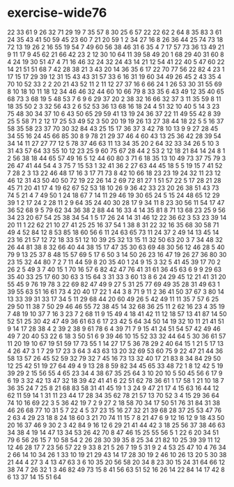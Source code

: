 # exercise-wide76
22
33
61
9
26
32
71
29
19
7
35
57
8
30
25
6
57
22
22
62
2
64
8
35
83
3
61
24
35
43
41
50
59
45
23
60
7
21
20
59
1
2
34
27
16
8
26
36
44
25
74
73
18
72
13
19
26
2
16
55
19
54
7
49
60
56
38
46
31
6
35
4
7
17
57
73
36
13
49
21
9
11
17
9
45
62
21
66
42
23
2
12
30
10
64
11
39
58
49
20
1
68
29
40
31
60
8
4
24
19
30
51
47
4
71
16
46
32
24
32
24
43
14
21
12
54
41
22
40
5
47
60
22
14
21
51
51
68
7
42
28
38
21
3
43
20
14
36
35
6
17
22
70
77
56
22
82
4
23
1
17
15
17
29
39
12
31
15
43
43
31
57
33
6
16
31
19
60
34
49
26
45
2
43
35
4
70
10
52
33
2
2
20
21
43
52
11
2
11
12
27
37
16
6
66
24
1
26
53
30
31
55
69
8
10
18
10
11
18
12
34
46
46
32
44
60
10
66
79
8
33
35
6
43
49
12
35
40
65
68
73
3
68
19
5
48
53
7
6
9
6
29
37
20
2
38
32
16
66
32
37
3
11
35
59
8
11
18
35
50
2
3
32
56
43
2
6
52
53
36
13
68
16
18
24
4
51
32
10
40
5
14
3
23
75
48
30
34
37
10
6
43
50
65
29
59
41
13
19
24
36
37
22
11
49
55
42
8
39
25
5
58
71
2
12
17
25
53
49
52
3
50
20
19
19
26
13
27
38
44
18
22
5
5
16
37
58
35
58
23
37
70
30
32
84
43
25
15
17
36
37
3
42
78
10
13
9
9
27
28
45
34
55
16
24
45
66
85
30
8
9
78
21
29
37
46
4
60
43
13
25
36
42
28
39
54
34
14
11
27
27
77
12
5
78
37
46
63
11
13
34
35
20
2
64
32
33
34
26
5
10
3
31
43
57
64
33
55
10
12
23
25
9
60
75
67
28
44
2
53
2
12
18
21
84
14
24
8
1
2
56
38
18
44
65
57
49
16
5
12
44
60
80
3
71
6
18
35
13
10
49
73
37
75
79
3
26
47
41
44
54
4
3
75
7
15
53
1
32
41
36
2
27
63
44
45
18
5
5
19
15
7
41
52
7
28
2
3
13
22
46
48
17
16
3
17
71
73
8
42
10
66
18
23
23
19
24
32
11
23
12
46
12
31
43
50
40
50
72
19
22
26
14
2
69
72
81
27
1
51
57
22
5
17
28
21
28
45
71
20
41
17
4
19
62
67
52
53
18
10
26
9
36
42
33
23
20
26
38
51
43
73
74
5
21
4
7
49
50
1
24
18
67
7
14
11
29
46
19
30
65
24
5
15
24
48
65
12
29
39
1
2
17
24
2
28
11
2
9
64
35
24
40
30
28
17
9
34
11
8
23
30
56
11
54
17
47
36
52
68
9
5
79
62
34
36
38
2
88
44
16
33
4
14
35
81
8
71
13
68
23
25
9
56
34
23
20
67
54
25
38
34
54
1
5
17
26
24
14
31
46
12
22
36
62
3
53
23
39
14
20
11
1
22
62
21
10
27
41
25
25
16
37
54
1
38
8
31
22
32
16
35
68
30
58
71
49
4
52
84
12
8
53
85
18
60
56
6
11
24
63
65
73
11
24
37
2
49
14
13
45
14
23
16
21
57
12
72
18
33
51
12
10
39
25
32
13
15
11
32
50
63
20
3
7
34
48
32
26
44
81
38
8
32
66
40
44
38
15
17
47
35
30
63
69
48
30
56
12
46
28
5
40
79
9
13
25
37
8
48
15
57
69
5
17
6
50
3
14
50
26
23
16
47
19
26
27
36
80
30
23
15
32
44
80
7
2
7
11
44
59
8
20
35
40
1
24
9
15
3
32
5
41
45
39
17
70
2
26
2
5
49
3
7
40
15
1
70
16
57
6
82
42
47
76
41
31
61
36
45
63
6
9
9
29
63
35
40
33
25
17
60
30
63
3
15
64
3
31
33
3
60
13
8
6
24
29
45
12
21
41
31
20
55
45
9
76
19
78
3
22
69
82
47
49
9
27
5
31
25
77
69
49
35
28
31
49
63
1
39
55
63
51
16
61
73
4
20
40
17
22
1
44
3
8
71
9
11
2
36
41
50
37
67
3
80
14
13
33
39
31
33
17
34
5
11
29
68
44
20
60
49
26
5
42
49
11
11
35
7
57
6
25
29
50
11
38
7
50
29
46
46
55
72
38
45
14
32
68
36
25
11
2
62
16
23
4
35
19
7
48
19
10
37
7
16
3
23
7
2
68
11
9
15
49
4
18
41
42
11
12
18
57
13
41
87
14
50
52
51
25
30
42
47
49
36
61
63
6
17
23
42
5
64
34
50
14
19
32
10
11
21
41
51
9
14
17
28
38
4
2
39
2
38
9
61
78
6
4
39
71
7
9
15
41
24
51
54
57
42
49
46
49
7
20
40
53
22
6
18
3
50
51
6
9
39
46
10
15
52
33
32
44
64
5
30
36
61
57
11
20
19
10
67
19
51
59
17
73
55
1
14
27
17
5
36
78
29
2
40
64
15
1
21
5
17
13
4
26
47
3
1
7
29
17
23
3
64
3
43
63
13
20
32
69
53
60
75
9
22
47
21
44
36
58
13
57
26
45
52
59
32
79
32
7
45
16
73
13
32
40
17
21
83
8
34
84
29
50
12
25
42
51
19
27
64
49
4
9
13
28
8
59
82
34
45
65
33
48
72
1
8
12
42
5
19
39
29
2
15
56
55
4
65
23
34
4
38
67
35
25
64
3
10
20
10
5
50
45
56
6
17
9
6
19
3
32
42
13
47
32
18
39
42
41
41
6
22
51
62
78
36
61
1
17
58
1
21
10
18
7
36
35
24
7
25
8
21
68
83
58
31
41
45
19
1
3
24
9
47
21
17
4
15
63
16
44
12
62
11
59
14
1
31
11
23
44
17
28
34
35
62
78
21
57
13
70
52
3
4
15
29
36
64
74
10
16
69
22
3
5
36
42
19
7
2
9
27
2
18
58
70
34
17
50
51
76
31
84
31
38
46
26
68
77
10
31
5
7
22
4
5
37
23
15
16
27
32
21
39
68
28
37
25
53
47
76
2
63
4
29
23
18
8
24
18
60
3
21
70
74
11
15
7
8
21
47
6
9
12
16
12
9
18
43
50
20
16
37
46
9
30
2
3
42
84
9
16
12
6
29
21
41
44
42
3
18
25
56
37
38
46
63
34
38
4
19
14
47
13
34
53
26
42
70
8
47
46
15
25
55
56
5
1
22
6
20
34
51
79
6
56
26
15
7
10
58
54
2
26
28
30
39
35
8
25
34
21
82
10
25
39
39
11
12
12
46
28
17
7
23
56
57
22
9
33
8
21
5
26
7
19
5
31
9
2
4
53
25
47
10
4
76
34
2
66
14
10
34
26
1
33
10
19
21
29
43
14
17
28
30
19
2
46
10
26
13
20
5
30
38
21
44
4
27
3
4
13
47
63
3
6
10
35
20
56
58
20
34
8
23
30
15
24
31
64
66
12
38
74
7
26
32
1
3
46
82
49
73
15
8
41
56
63
51
52
16
26
14
22
84
14
17
42
8
6
13
37
14
15
51
64
